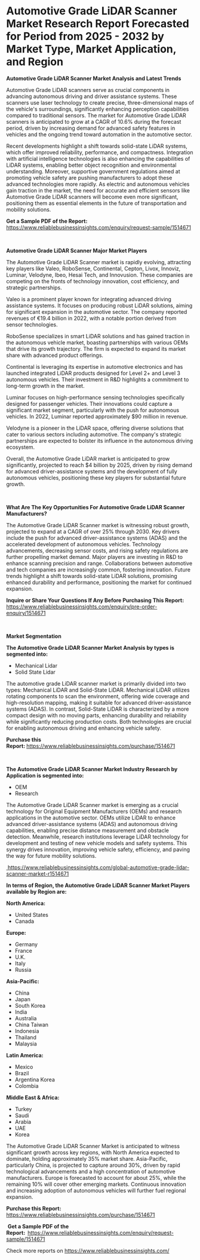 <p><h1>Automotive Grade LiDAR Scanner Market Research Report Forecasted for Period from 2025 -  2032 by Market Type, Market Application, and Region</h1></p><p><strong>Automotive Grade LiDAR Scanner Market Analysis and Latest Trends</strong></p>
<p><p>Automotive Grade LiDAR scanners serve as crucial components in advancing autonomous driving and driver assistance systems. These scanners use laser technology to create precise, three-dimensional maps of the vehicle's surroundings, significantly enhancing perception capabilities compared to traditional sensors. The market for Automotive Grade LiDAR scanners is anticipated to grow at a CAGR of 10.6% during the forecast period, driven by increasing demand for advanced safety features in vehicles and the ongoing trend toward automation in the automotive sector.</p><p>Recent developments highlight a shift towards solid-state LiDAR systems, which offer improved reliability, performance, and compactness. Integration with artificial intelligence technologies is also enhancing the capabilities of LiDAR systems, enabling better object recognition and environmental understanding. Moreover, supportive government regulations aimed at promoting vehicle safety are pushing manufacturers to adopt these advanced technologies more rapidly. As electric and autonomous vehicles gain traction in the market, the need for accurate and efficient sensors like Automotive Grade LiDAR scanners will become even more significant, positioning them as essential elements in the future of transportation and mobility solutions.</p></p>
<p><strong>Get a Sample PDF of the Report:&nbsp;</strong> <a href="https://www.reliablebusinessinsights.com/enquiry/request-sample/1514671?utm_campaign=3347&utm_medium=2&utm_source=Github&utm_content=ia&utm_term=29032025&utm_id=automotive-grade-lidar-scanner">https://www.reliablebusinessinsights.com/enquiry/request-sample/1514671</a></p>
<p>&nbsp;</p>
<p><strong>Automotive Grade LiDAR Scanner Major Market Players</strong></p>
<p><p>The Automotive Grade LiDAR Scanner market is rapidly evolving, attracting key players like Valeo, RoboSense, Continental, Cepton, Livox, Innoviz, Luminar, Velodyne, Ibeo, Hesai Tech, and Innovusion. These companies are competing on the fronts of technology innovation, cost efficiency, and strategic partnerships.</p><p>Valeo is a prominent player known for integrating advanced driving assistance systems. It focuses on producing robust LiDAR solutions, aiming for significant expansion in the automotive sector. The company reported revenues of €19.4 billion in 2022, with a notable portion derived from sensor technologies.</p><p>RoboSense specializes in smart LiDAR solutions and has gained traction in the autonomous vehicle market, boasting partnerships with various OEMs that drive its growth trajectory. The firm is expected to expand its market share with advanced product offerings.</p><p>Continental is leveraging its expertise in automotive electronics and has launched integrated LiDAR products designed for Level 2+ and Level 3 autonomous vehicles. Their investment in R&D highlights a commitment to long-term growth in the market.</p><p>Luminar focuses on high-performance sensing technologies specifically designed for passenger vehicles. Their innovations could capture a significant market segment, particularly with the push for autonomous vehicles. In 2022, Luminar reported approximately $90 million in revenue.</p><p>Velodyne is a pioneer in the LiDAR space, offering diverse solutions that cater to various sectors including automotive. The company's strategic partnerships are expected to bolster its influence in the autonomous driving ecosystem.</p><p>Overall, the Automotive Grade LiDAR market is anticipated to grow significantly, projected to reach $4 billion by 2025, driven by rising demand for advanced driver-assistance systems and the development of fully autonomous vehicles, positioning these key players for substantial future growth.</p></p>
<p>&nbsp;</p>
<p><strong>What Are The Key Opportunities For Automotive Grade LiDAR Scanner Manufacturers?</strong></p>
<p><p>The Automotive Grade LiDAR Scanner market is witnessing robust growth, projected to expand at a CAGR of over 25% through 2030. Key drivers include the push for advanced driver-assistance systems (ADAS) and the accelerated development of autonomous vehicles. Technology advancements, decreasing sensor costs, and rising safety regulations are further propelling market demand. Major players are investing in R&D to enhance scanning precision and range. Collaborations between automotive and tech companies are increasingly common, fostering innovation. Future trends highlight a shift towards solid-state LiDAR solutions, promising enhanced durability and performance, positioning the market for continued expansion.</p></p>
<p><strong>Inquire or Share Your Questions If Any Before Purchasing This Report:</strong> <a href="https://www.reliablebusinessinsights.com/enquiry/pre-order-enquiry/1514671?utm_campaign=3347&utm_medium=2&utm_source=Github&utm_content=ia&utm_term=29032025&utm_id=automotive-grade-lidar-scanner">https://www.reliablebusinessinsights.com/enquiry/pre-order-enquiry/1514671</a></p>
<p>&nbsp;</p>
<p><strong>Market Segmentation</strong></p>
<p><strong>The Automotive Grade LiDAR Scanner Market Analysis by types is segmented into:</strong></p>
<p><ul><li>Mechanical Lidar</li><li>Solid State Lidar</li></ul></p>
<p><p>The automotive grade LiDAR scanner market is primarily divided into two types: Mechanical LiDAR and Solid-State LiDAR. Mechanical LiDAR utilizes rotating components to scan the environment, offering wide coverage and high-resolution mapping, making it suitable for advanced driver-assistance systems (ADAS). In contrast, Solid-State LiDAR is characterized by a more compact design with no moving parts, enhancing durability and reliability while significantly reducing production costs. Both technologies are crucial for enabling autonomous driving and enhancing vehicle safety.</p></p>
<p><strong>Purchase this Report:&nbsp;</strong><a href="https://www.reliablebusinessinsights.com/purchase/1514671?utm_campaign=3347&utm_medium=2&utm_source=Github&utm_content=ia&utm_term=29032025&utm_id=automotive-grade-lidar-scanner">https://www.reliablebusinessinsights.com/purchase/1514671</a></p>
<p>&nbsp;</p>
<p><strong>The Automotive Grade LiDAR Scanner Market Industry Research by Application is segmented into:</strong></p>
<p><ul><li>OEM</li><li>Research</li></ul></p>
<p><p>The Automotive Grade LiDAR Scanner market is emerging as a crucial technology for Original Equipment Manufacturers (OEMs) and research applications in the automotive sector. OEMs utilize LiDAR to enhance advanced driver-assistance systems (ADAS) and autonomous driving capabilities, enabling precise distance measurement and obstacle detection. Meanwhile, research institutions leverage LiDAR technology for development and testing of new vehicle models and safety systems. This synergy drives innovation, improving vehicle safety, efficiency, and paving the way for future mobility solutions.</p></p>
<p><a href="https://www.reliablebusinessinsights.com/global-automotive-grade-lidar-scanner-market-r1514671?utm_campaign=3347&utm_medium=2&utm_source=Github&utm_content=ia&utm_term=29032025&utm_id=automotive-grade-lidar-scanner">&nbsp;https://www.reliablebusinessinsights.com/global-automotive-grade-lidar-scanner-market-r1514671</a></p>
<p><strong>In terms of Region, the Automotive Grade LiDAR Scanner Market Players available by Region are:</strong></p>
<p>
    <p> <strong> North America: </strong>
        <ul>
            <li>United States</li>
            <li>Canada</li>
        </ul>
        </p> 
    <p> <strong> Europe: </strong>
        <ul>
            <li>Germany</li>
            <li>France</li>
            <li>U.K.</li>
            <li>Italy</li>
            <li>Russia</li>
        </ul>
        </p> 
    <p> <strong> Asia-Pacific: </strong>
        <ul>
            <li>China</li>
            <li>Japan</li>
            <li>South Korea</li>
            <li>India</li>
            <li>Australia</li>
            <li>China Taiwan</li>
            <li>Indonesia</li>
            <li>Thailand</li>
            <li>Malaysia</li>
        </ul>
        </p> 
    <p> <strong> Latin America: </strong>
        <ul>
            <li>Mexico</li>
            <li>Brazil</li>
            <li>Argentina Korea</li>
            <li>Colombia</li>
        </ul>
        </p> 
    <p> <strong> Middle East & Africa: </strong>
        <ul>
            <li>Turkey</li>
            <li>Saudi</li>
            <li>Arabia</li>
            <li>UAE</li>
            <li>Korea</li>
        </ul>
    </p>
    </p>
<p><p>The Automotive Grade LiDAR Scanner Market is anticipated to witness significant growth across key regions, with North America expected to dominate, holding approximately 35% market share. Asia-Pacific, particularly China, is projected to capture around 30%, driven by rapid technological advancements and a high concentration of automotive manufacturers. Europe is forecasted to account for about 25%, while the remaining 10% will cover other emerging markets. Continuous innovation and increasing adoption of autonomous vehicles will further fuel regional expansion.</p></p>
<p><strong>Purchase this Report: </strong><a href="https://www.reliablebusinessinsights.com/purchase/1514671?utm_campaign=3347&utm_medium=2&utm_source=Github&utm_content=ia&utm_term=29032025&utm_id=automotive-grade-lidar-scanner">https://www.reliablebusinessinsights.com/purchase/1514671</a></p>
<p>&nbsp;<strong>Get a Sample PDF of the Report:&nbsp;&nbsp;</strong><a href="https://www.reliablebusinessinsights.com/enquiry/request-sample/1514671?utm_campaign=3347&utm_medium=2&utm_source=Github&utm_content=ia&utm_term=29032025&utm_id=automotive-grade-lidar-scanner">https://www.reliablebusinessinsights.com/enquiry/request-sample/1514671</a></p>
<p><strong></strong></p>
<p>Check more reports on <a href="https://www.reliablebusinessinsights.com/?utm_campaign=3347&utm_medium=2&utm_source=Github&utm_content=ia&utm_term=29032025&utm_id=automotive-grade-lidar-scanner">https://www.reliablebusinessinsights.com/</a></p>